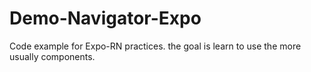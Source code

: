 # Demo-Navigator-Expo
Code example for Expo-RN practices. the goal is learn to use the more usually components. 

